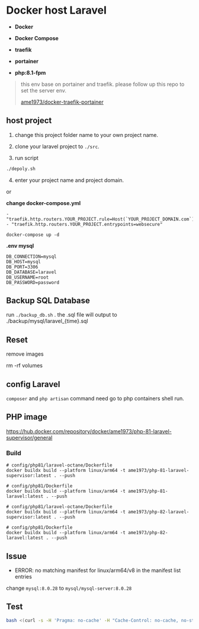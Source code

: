 # Docker host Laravel

- **Docker**

- **Docker Compose**

- **traefik**

- **portainer**

- **php:8.1-fpm**


> this env base on portainer and traefik. please follow up this repo to set the server env.
> 
> [ame1973/docker-traefik-portainer](https://github.com/ame1973/docker-traefik-portainer)

## host project

1. change this project folder name to your own project name.

2. clone your laravel project to `./src`.

3. run script

```bash
./depoly.sh
```

4. enter your project name and project domain.

or

**change docker-compose.yml**

```
- "traefik.http.routers.YOUR_PROJECT.rule=Host(`YOUR_PROJECT_DOMAIN.com`)"
- "traefik.http.routers.YOUR_PROJECT.entrypoints=websecure"
```

```
docker-compose up -d
```

**.env mysql**

```
DB_CONNECTION=mysql
DB_HOST=mysql
DB_PORT=3306
DB_DATABASE=laravel
DB_USERNAME=root
DB_PASSWORD=password
```

## Backup SQL Database

run `./backup_db.sh` . the .sql file will output to ./backup/mysql/laravel_{time}.sql

## Reset

remove images

rm -rf volumes

## config Laravel

`composer` and `php artisan` command need go to php containers shell run.

## PHP image

https://hub.docker.com/repository/docker/ame1973/php-81-laravel-supervisor/general

### Build

```shell
# config/php81/laravel-octane/Dockerfile
docker buildx build --platform linux/arm64 -t ame1973/php-81-laravel-supervisor:latest . --push

# config/php81/Dockerfile
docker buildx build --platform linux/arm64 -t ame1973/php-81-laravel:latest . --push

# config/php81/laravel-octane/Dockerfile
docker buildx build --platform linux/arm64 -t ame1973/php-82-laravel-supervisor:latest . --push

# config/php81/Dockerfile
docker buildx build --platform linux/arm64 -t ame1973/php-82-laravel:latest . --push
``` 

## Issue

- ERROR: no matching manifest for linux/arm64/v8 in the manifest list entries

change `mysql:8.0.28` to `mysql/mysql-server:8.0.28`

## Test

```bash
bash <(curl -s -H 'Pragma: no-cache' -H "Cache-Control: no-cache, no-store, must-revalidate" https://raw.githubusercontent.com/ame1973/docker-laravel-host-env/master/depoly.sh?_=$(date +%s)) naas project_name project_domain.com
```